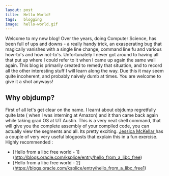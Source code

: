 ```yaml
---
layout: post
title:  Hello World!
tags:   blogging
image:  hello-world.gif
---
```


Welcome to my new blog! Over the years, doing Computer Science, has been full of ups and downs - a really handy trick, an exasperating bug that magically vanishes with a single line change, command line fu and various how-to's and how not-to's. Unfortunately I never got around to having all that put up where I could refer to it when I came up again the same wall again. This blog is primarily created to remedy that situation, and to record all the other interesting stuff I will learn along the way. Due this it may seem quite incoherent, and probably naively dumb at times. You are welcome to give it a shot anyways! 

## Why objdump?

First of all let's get clear on the name. I learnt about objdump regretfully quite late ( when  I was interning at Amazon) and it than came back again while taking grad OS at UT Austin. This is a very neat shell command, that will give you the complete assembly of your compiled code, you can actually view the segments and all. Its pretty exciting. <a href='http://web.mit.edu/jesstess/'>Jessica McKellar  </a>has a couple of very very useful blogposts that explain this in a fun exercise. Highly recommended : 

- [Hello from a libc free world - 1] (http://blogs.oracle.com/ksplice/entry/hello_from_a_libc_free)
- [Hello from a libc free world - 2] (https://blogs.oracle.com/ksplice/entry/hello_from_a_libc_free1)